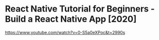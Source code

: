 # React Native Tutorial for Beginners - Build a React Native App [2020]
https://www.youtube.com/watch?v=0-S5a0eXPoc&t=2990s
